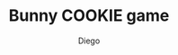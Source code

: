 ---
title: Bunny COOKIE game
link: https://preview.p5js.org/gr346852/present/rIOJmgxB8
author: Diego
grade: 10
image: /2021/bunnygames/Picture3.png
description: Avoid the farmer as he tries to catch you and eat as much cookies as you can! Go through different levels with different difficulties, but whatever you do eat the cookies without getting caught!
layout: project
---